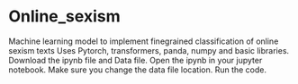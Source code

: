 # Online_sexism
Machine learning model to implement finegrained classification of online sexism texts
Uses Pytorch, transformers, panda, numpy and basic libraries. 
Download the ipynb file and Data file.
Open the ipynb in your jupyter notebook.
Make sure you change the data file location.
Run the code.
